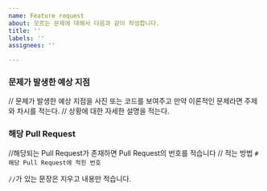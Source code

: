```yaml
---
name: Feature request
about: 모르는 문제에 대해서 다음과 같이 작성합니다.
title: ''
labels: ''
assignees: ''

---
```


### 문제가 발생한 예상 지점
// 문제가 발생한 예상 지점을 사진 또는 코드를 보여주고 만약 이론적인 문제라면 주제와 차시를 적는다.
// 상황에 대한 자세한 설명을 적는다. 

### 해당 Pull Request
//해당되는 Pull Request가 존재하면 Pull Request의 번호를 적습니다
// 적는 방법 `#해당 Pull Request에 적힌 번호`

`//`가 있는 문장은 지우고 내용만 적습니다.
